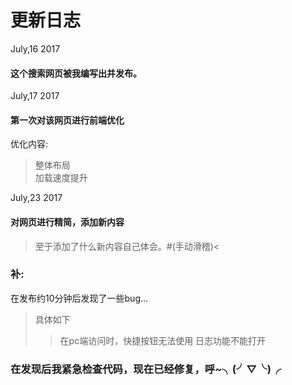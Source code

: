 # 更新日志
July,16 2017
#### 这个搜索网页被我编写出并发布。

July,17 2017
#### 第一次对该网页进行前端优化
优化内容:
>整体布局   
>加载速度提升

July,23 2017  
#### 对网页进行精简，添加新内容
>至于添加了什么新内容自己体会。#(手动滑稽)<
### 补:
在发布约10分钟后发现了一些bug…  
>具体如下
>>在pc端访问时，快捷按钮无法使用
>>日志功能不能打开
### 在发现后我紧急检查代码，现在已经修复，呼~╮(╯▽╰)╭
